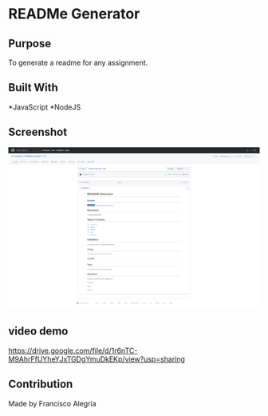 # READMe Generator
## Purpose 
To generate a readme for any assignment.
## Built With
*JavaScript 
*NodeJS
## Screenshot 
![Alt text](assets/screencapture-github-mralegria31-READMe-Generator-tree-main-dist-2022-02-20-22_46_00.png)
## video demo 
https://drive.google.com/file/d/1r6nTC-M9AhrFfUYheYJxTGDgYmuDkEKp/view?usp=sharing
## Contribution 
Made by Francisco Alegria 

